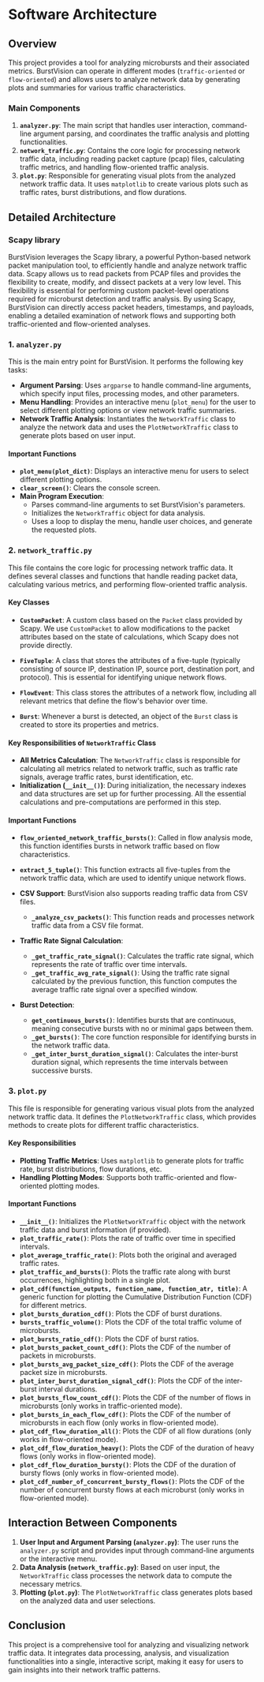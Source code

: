 # Software Architecture

## Overview

This project provides a tool for analyzing microbursts and their associated metrics. BurstVision can operate in different modes (`traffic-oriented` or `flow-oriented`) and allows users to analyze network data by generating plots and summaries for various traffic characteristics.

### Main Components

1. **`analyzer.py`**: The main script that handles user interaction, command-line argument parsing, and coordinates the traffic analysis and plotting functionalities.
2. **`network_traffic.py`**: Contains the core logic for processing network traffic data, including reading packet capture (pcap) files, calculating traffic metrics, and handling flow-oriented traffic analysis.
3. **`plot.py`**: Responsible for generating visual plots from the analyzed network traffic data. It uses `matplotlib` to create various plots such as traffic rates, burst distributions, and flow durations.

## Detailed Architecture

### Scapy library
BurstVision leverages the Scapy library, a powerful Python-based network packet manipulation tool, to efficiently handle and analyze network traffic data. Scapy allows us to read packets from PCAP files and provides the flexibility to create, modify, and dissect packets at a very low level. This flexibility is essential for performing custom packet-level operations required for microburst detection and traffic analysis. By using Scapy, BurstVision can directly access packet headers, timestamps, and payloads, enabling a detailed examination of network flows and supporting both traffic-oriented and flow-oriented analyses.

### 1. `analyzer.py`

This is the main entry point for BurstVision. It performs the following key tasks:

- **Argument Parsing**: Uses `argparse` to handle command-line arguments, which specify input files, processing modes, and other parameters.
- **Menu Handling**: Provides an interactive menu (`plot_menu`) for the user to select different plotting options or view network traffic summaries.
- **Network Traffic Analysis**: Instantiates the `NetworkTraffic` class to analyze the network data and uses the `PlotNetworkTraffic` class to generate plots based on user input.

#### Important Functions

- **`plot_menu(plot_dict)`**: Displays an interactive menu for users to select different plotting options.
- **`clear_screen()`**: Clears the console screen.
- **Main Program Execution**:
  - Parses command-line arguments to set BurstVision's parameters.
  - Initializes the `NetworkTraffic` object for data analysis.
  - Uses a loop to display the menu, handle user choices, and generate the requested plots.

### 2. `network_traffic.py`

This file contains the core logic for processing network traffic data. It defines several classes and functions that handle reading packet data, calculating various metrics, and performing flow-oriented traffic analysis.

#### Key Classes

- **`CustomPacket`**: A custom class based on the `Packet` class provided by Scapy. We use `CustomPacket` to allow modifications to the packet attributes based on the state of calculations, which Scapy does not provide directly.

- **`FiveTuple`**: A class that stores the attributes of a five-tuple (typically consisting of source IP, destination IP, source port, destination port, and protocol). This is essential for identifying unique network flows.

- **`FlowEvent`**: This class stores the attributes of a network flow, including all relevant metrics that define the flow's behavior over time.

- **`Burst`**: Whenever a burst is detected, an object of the `Burst` class is created to store its properties and metrics.

#### Key Responsibilities of `NetworkTraffic` Class

- **All Metrics Calculation**: The `NetworkTraffic` class is responsible for calculating all metrics related to network traffic, such as traffic rate signals, average traffic rates, burst identification, etc.
- **Initialization (`__init__()`)**: During initialization, the necessary indexes and data structures are set up for further processing. All the essential calculations and pre-computations are performed in this step.

#### Important Functions

- **`flow_oriented_network_traffic_bursts()`**: Called in flow analysis mode, this function identifies bursts in network traffic based on flow characteristics.

- **`extract_5_tuple()`**: This function extracts all five-tuples from the network traffic data, which are used to identify unique network flows.

- **CSV Support**: BurstVision also supports reading traffic data from CSV files.
  - **`_analyze_csv_packets()`**: This function reads and processes network traffic data from a CSV file format.

- **Traffic Rate Signal Calculation**:
  - **`_get_traffic_rate_signal()`**: Calculates the traffic rate signal, which represents the rate of traffic over time intervals.
  - **`_get_traffic_avg_rate_signal()`**: Using the traffic rate signal calculated by the previous function, this function computes the average traffic rate signal over a specified window.

- **Burst Detection**:
  - **`get_continuous_bursts()`**: Identifies bursts that are continuous, meaning consecutive bursts with no or minimal gaps between them.
  - **`_get_bursts()`**: The core function responsible for identifying bursts in the network traffic data.
  - **`_get_inter_burst_duration_signal()`**: Calculates the inter-burst duration signal, which represents the time intervals between successive bursts.

### 3. `plot.py`

This file is responsible for generating various visual plots from the analyzed network traffic data. It defines the `PlotNetworkTraffic` class, which provides methods to create plots for different traffic characteristics.

#### Key Responsibilities

- **Plotting Traffic Metrics**: Uses `matplotlib` to generate plots for traffic rate, burst distributions, flow durations, etc.
- **Handling Plotting Modes**: Supports both traffic-oriented and flow-oriented plotting modes.

#### Important Functions

- **`__init__()`**: Initializes the `PlotNetworkTraffic` object with the network traffic data and burst information (if provided).
- **`plot_traffic_rate()`**: Plots the rate of traffic over time in specified intervals.
- **`plot_average_traffic_rate()`**: Plots both the original and averaged traffic rates.
- **`plot_traffic_and_bursts()`**: Plots the traffic rate along with burst occurrences, highlighting both in a single plot.
- **`plot_cdf(function_outputs, function_name, function_atr, title)`**: A generic function for plotting the Cumulative Distribution Function (CDF) for different metrics.
- **`plot_bursts_duration_cdf()`**: Plots the CDF of burst durations.
- **`bursts_traffic_volume()`**: Plots the CDF of the total traffic volume of microbursts.
- **`plot_bursts_ratio_cdf()`**: Plots the CDF of burst ratios.
- **`plot_bursts_packet_count_cdf()`**: Plots the CDF of the number of packets in microbursts.
- **`plot_bursts_avg_packet_size_cdf()`**: Plots the CDF of the average packet size in microbursts.
- **`plot_inter_burst_duration_signal_cdf()`**: Plots the CDF of the inter-burst interval durations.
- **`plot_bursts_flow_count_cdf()`**: Plots the CDF of the number of flows in microbursts (only works in traffic-oriented mode).
- **`plot_bursts_in_each_flow_cdf()`**: Plots the CDF of the number of microbursts in each flow (only works in flow-oriented mode).
- **`plot_cdf_flow_duration_all()`**: Plots the CDF of all flow durations (only works in flow-oriented mode).
- **`plot_cdf_flow_duration_heavy()`**: Plots the CDF of the duration of heavy flows (only works in flow-oriented mode).
- **`plot_cdf_flow_duration_bursty()`**: Plots the CDF of the duration of bursty flows (only works in flow-oriented mode).
- **`plot_cdf_number_of_concurrent_bursty_flows()`**: Plots the CDF of the number of concurrent bursty flows at each microburst (only works in flow-oriented mode).

## Interaction Between Components

1. **User Input and Argument Parsing (`analyzer.py`)**: The user runs the `analyzer.py` script and provides input through command-line arguments or the interactive menu.
2. **Data Analysis (`network_traffic.py`)**: Based on user input, the `NetworkTraffic` class processes the network data to compute the necessary metrics.
3. **Plotting (`plot.py`)**: The `PlotNetworkTraffic` class generates plots based on the analyzed data and user selections.

## Conclusion

This project is a comprehensive tool for analyzing and visualizing network traffic data. It integrates data processing, analysis, and visualization functionalities into a single, interactive script, making it easy for users to gain insights into their network traffic patterns.
